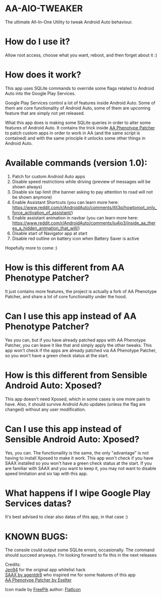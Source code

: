 # AA-AIO-TWEAKER

The ultimate All-In-One Utility to tweak Android Auto behaviour.

# How do I use it?

Allow root access, choose what you want, reboot, and then forget about it :)

# How does it work?

This app uses SQLite commands to override some flags related to Android Auto into the Google Play Services. 

Google Play Services control a lot of features inside Android Auto. Some of them are core functionality of Android Auto, some of them are upcoming feature that are simply not yet released.

What this app does is making some SQLite queries in order to alter some features of Android Auto. It contains the trick inside [AA Phenotype Patcher](https://github.com/Eselter/AA-Phenotype-Patcher) to patch custom apps in order to work in AA (and the same script is contained) and with the same principle it unlocks some other things in Android Auto.

# Available commands (version 1.0):

1. Patch for custom Android Auto apps
2. Disable speed restrictions while driving (preview of messages will be shown always)
3. Disable six tap limit (the banner asking to pay attention to road will not be shown anymore)
4. Enable Assistant Shortcuts (you can learn more here: https://www.reddit.com/r/AndroidAuto/comments/jtli3q/howtoroot_only_force_activation_of_assistant/)
5. Enable assistant animation in navbar (you can learn more here: https://www.reddit.com/r/AndroidAuto/comments/ju4jo3/inside_aa_theres_a_hidden_animation_that_will/)
6. Disable start of Navigator app at start
7. Disable red outline on battery icon when Battery Saver is active

Hopefully more to come :)



# How is this different from AA Phenotype Patcher?

It just contains more features, the project is actually a fork of AA Phenotype Patcher, and share a lot of core functionality under the hood.

# Can I use this app instead of AA Phenotype Patcher?

Yes you can, but if you have already patched apps with AA Phenotype Patcher, you can leave it like that and simply apply the other tweaks. This app won't check if the apps are already patched via AA Phenotype Patcher, so you won't have a green check status at the start. 

# How is this different from Sensible Android Auto: Xposed?

This app doesn't need Xposed, which in some cases is one more pain to have. Also, it should survive Android Auto updates (unless the flag are changed) without any user modification.

# Can I use this app instead of Sensible Android Auto: Xposed?

Yes, you can. The functionaility is the same, the only "advantage" is not having to install Xposed to make it work. This app won't check if you have SAAX installed so you won't have a green check status at the start. If you are familiar with SAAX and you want to keep it, you may not want to disable speed limitation and six tap with this app.

# What happens if I wipe Google Play Services datas?

It's best advised to clear also datas of this app, in that case :)


# KNOWN BUGS:

The console could output some SQLite errors, occasionally. The command should succeed anyways. I'm looking forward to fix this in the next releases

Credits:<br>
[Jen94](https://github.com/jen94) for the original app whitelist hack <br>
[SAAX by agentdr8](https://gitlab.com/agentdr8/saax) who inspired me for some features of this app <br>
[AA Phenotype Patcher by Eselter](https://github.com/Eselter/AA-Phenotype-Patcher) <br>

Icon made by [FreePik](http://www.freepik.com/) author: [FlatIcon](https://www.flaticon.com/)
